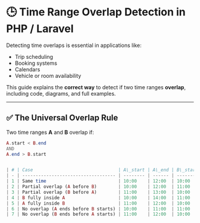 # 🕒 Time Range Overlap Detection in PHP / Laravel

Detecting time overlaps is essential in applications like:
- Trip scheduling
- Booking systems
- Calendars
- Vehicle or room availability

This guide explains the **correct way** to detect if two time ranges **overlap**, including code, diagrams, and full examples.

---

## ✅ The Universal Overlap Rule

Two time ranges **A** and **B** overlap if:

```php
A.start < B.end
AND
A.end > B.start


| # | Case                                | A\_start | A\_end | B\_start | B\_end | Overlap? | Visual                                               |
| - | ----------------------------------- | -------- | ------ | -------- | ------ | -------- | ---------------------------------------------------- |
| 1 | Same time                           | 10:00    | 12:00  | 10:00    | 12:00  | ✅ Yes    | A: \|--------\|<br>B: \|--------\|                   |
| 2 | Partial overlap (A before B)        | 10:00    | 12:00  | 11:00    | 13:00  | ✅ Yes    | A: \|--------\|<br>    B:       \|--------\|         |
| 3 | Partial overlap (B before A)        | 11:00    | 13:00  | 10:00    | 12:00  | ✅ Yes    |     A:       \|--------\|<br>B: \|--------\|         |
| 4 | B fully inside A                    | 10:00    | 14:00  | 11:00    | 12:00  | ✅ Yes    | A: \|-------------\|<br>     B:    \|-----\|         |
| 5 | A fully inside B                    | 11:00    | 12:00  | 10:00    | 14:00  | ✅ Yes    |      A:    \|-----\|<br>B: \|-------------\|         |
| 6 | No overlap (A ends before B starts) | 10:00    | 11:00  | 11:00    | 12:00  | ❌ No     | A: \|--------\|<br>                B:   \|--------\| |
| 7 | No overlap (B ends before A starts) | 11:00    | 12:00  | 10:00    | 11:00  | ❌ No     |                A:   \|--------\|<br>B: \|--------\|  |
